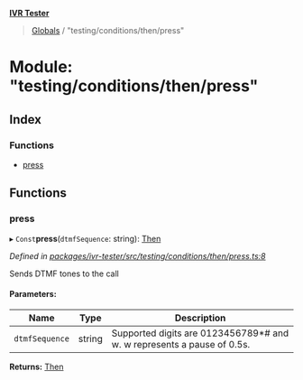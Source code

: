 **[IVR Tester](../README.md)**

> [Globals](../README.md) / "testing/conditions/then/press"

# Module: "testing/conditions/then/press"

## Index

### Functions

* [press](_testing_conditions_then_press_.md#press)

## Functions

### press

▸ `Const`**press**(`dtmfSequence`: string): [Then](../interfaces/_testing_conditions_then_then_.then.md)

*Defined in [packages/ivr-tester/src/testing/conditions/then/press.ts:8](https://github.com/SketchingDev/ivr-tester/blob/5493745/packages/ivr-tester/src/testing/conditions/then/press.ts#L8)*

Sends DTMF tones to the call

#### Parameters:

Name | Type | Description |
------ | ------ | ------ |
`dtmfSequence` | string | Supported digits are 0123456789*# and w. w represents a pause of 0.5s.  |

**Returns:** [Then](../interfaces/_testing_conditions_then_then_.then.md)
